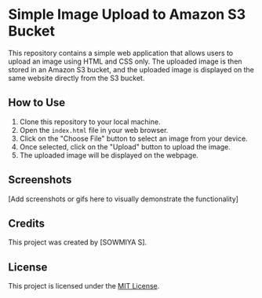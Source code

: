 # Simple Image Upload to Amazon S3 Bucket

This repository contains a simple web application that allows users to upload an image using HTML and CSS only. The uploaded image is then stored in an Amazon S3 bucket, and the uploaded image is displayed on the same website directly from the S3 bucket.

## How to Use

1. Clone this repository to your local machine.
2. Open the `index.html` file in your web browser.
3. Click on the "Choose File" button to select an image from your device.
4. Once selected, click on the "Upload" button to upload the image.
5. The uploaded image will be displayed on the webpage.

## Screenshots

[Add screenshots or gifs here to visually demonstrate the functionality]

## Credits

This project was created by [SOWMIYA S].

## License

This project is licensed under the [MIT License](LICENSE).
